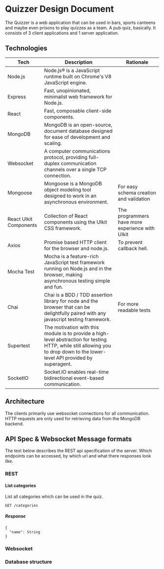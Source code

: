 # Quizzer Design Document

The Quizzer is a web application that can be used in bars, sports canteens and maybe even prisons to play quizzes as a team. A pub quiz, basically.
It consists of 3 client applications and 1 server application.

## Technologies

|Tech|Description|Rationale|
|----|-----------|---------|
|Node.js|Node.js® is a JavaScript runtime built on Chrome's V8 JavaScript engine.||
|Express|Fast, unopinionated, minimalist web framework for Node.js.||
|React|Fast, composable client-side components.||
|MongoDB|MongoDB is an open-source, document database designed for ease of development and scaling.||
|Websocket|A computer communications protocol, providing full-duplex communication channels over a single TCP connection.||
|Mongoose|Mongoose is a MongoDB object modeling tool designed to work in an asynchronous environment.|For easy schema creation and validation|
|React UIkit Components|Collection of React components using the UIkit CSS framework.|The programmers have more experience with UIkit|
|Axios|Promise based HTTP client for the browser and node.js.|To prevent callback hell.|
|Mocha Test|Mocha is a feature-rich JavaScript test framework running on Node.js and in the browser, making asynchronous testing simple and fun.||
|Chai|Chai is a BDD / TDD assertion library for node and the browser that can be delightfully paired with any javascript testing framework.|For more readable tests|
|Supertest|The motivation with this module is to provide a high-level abstraction for testing HTTP, while still allowing you to drop down to the lower-level API provided by superagent.||
|SocketIO|Socket.IO enables real-time bidirectional event-based communication.||

## Architecture

The clients primarily use websocket connections for all communication. HTTP requests are only used for retrieving data from the MongoDB backend.

## API Spec & Websocket Message formats

The text below describes the REST api specification of the server. Which endpoints can be accessed, by which url and what there responses look like.

### REST

#### List categories

List all categories which can be used in the quiz.

```GET /categories```

##### Response

```
{
  "name": String
}
```

### Websocket

### Database structure

